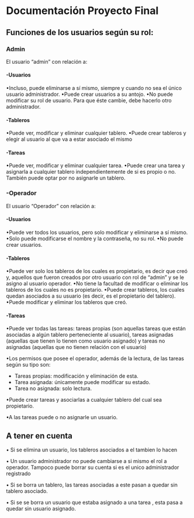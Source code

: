 # Documentación Proyecto Final

## Funciones de los usuarios según su rol:

### Admin

El usuario “admin” con relación a:


#### -Usuarios

•Incluso, puede eliminarse a sí mismo, siempre y cuando no sea el único usuario administrador.
•Puede crear usuarios a su antojo.
•No puede modificar su rol de usuario. Para que éste cambie, debe hacerlo otro administrador.

#### -Tableros
•Puede ver, modificar y eliminar cualquier tablero.
•Puede crear tableros y elegir al usuario al que va a estar asociado el mismo

#### -Tareas
•Puede ver, modificar y eliminar cualquier tarea.
•Puede crear una tarea y asignarla a cualquier tablero independientemente de si es propio o no. También puede optar por no asignarle un tablero.

### -Operador
El usuario “Operador” con relación a:

#### -Usuarios
•Puede ver todos los usuarios, pero solo modificar y eliminarse a sí mismo.
•Solo puede modificarse el nombre y la contraseña, no su rol.
•No puede crear usuarios.

#### -Tableros

•Puede ver solo los tableros de los cuales es propietario, es decir que creó y, aquellos que fueron creados por otro usuario con rol de “admin” y se le asigno al usuario operador.
•No tiene la facultad de modificar o eliminar los tableros de los cuales no es propietario.
•Puede crear tableros, los cuales quedan asociados a su usuario (es decir, es el propietario del tablero).
•Puede modificar y eliminar los tableros que creó.


#### -Tareas
•Puede ver todas las tareas: tareas propias (son aquellas tareas que están asociadas a algún tablero perteneciente al usuario), tareas asignadas (aquellas que tienen lo tienen como usuario asignado) y tareas no asignadas (aquellas que no tienen relación con el usuario)

•Los permisos que posee el operador, además de la lectura, de las tareas según su tipo son: 
- Tareas propias: modificación y eliminación de esta.
- Tarea asignada: únicamente puede modificar su estado.
- Tarea no asignada: solo lectura.

•Puede crear tareas y asociarlas a cualquier tablero del cual sea propietario.

•A las tareas puede o no asignarle un usuario.


## A tener en cuenta

• Si se elimina un usuario, los tableros asociados a el tambien lo hacen

• Un usuario administrador no puede cambiarse a si mismo el rol a operador. Tampoco puede borrar su cuenta si es el unico administrador registrado

• Si se borra un tablero, las tareas asociadas a este pasan a quedar sin tablero asociado. 

• Si se se borra un usuario que estaba asignado a una tarea , esta pasa a quedar sin usuario asignado.